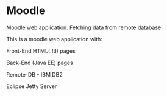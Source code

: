# Moodle
Moodle web application. Fetching data from remote database

This is a moodle web application with: 

Front-End HTML(.ftl) pages

Back-End (Java EE) pages

Remote-DB - IBM DB2

Eclipse Jetty Server
